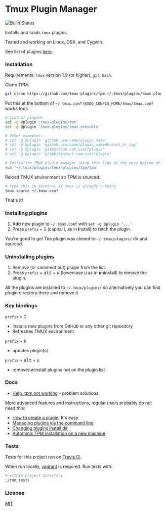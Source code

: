# Tmux Plugin Manager

[![Build Status](https://travis-ci.org/tmux-plugins/tpm.svg?branch=master)](https://travis-ci.org/tmux-plugins/tpm)

Installs and loads `tmux` plugins.

Tested and working on Linux, OSX, and Cygwin.

See list of plugins [here](https://github.com/tmux-plugins/list).

### Installation

Requirements: `tmux` version 1.9 (or higher), `git`, `bash`.

Clone TPM:

```bash
git clone https://github.com/tmux-plugins/tpm ~/.tmux/plugins/tmux-plugins/tpm
```

Put this at the bottom of `~/.tmux.conf` (`$XDG_CONFIG_HOME/tmux/tmux.conf`
works too):

```bash
# List of plugins
set -g @plugin 'tmux-plugins/tpm'
set -g @plugin 'tmux-plugins/tmux-sensible'

# Other examples:
# set -g @plugin 'github_username/plugin_name'
# set -g @plugin 'github_username/plugin_name#branch_or_tag'
# set -g @plugin 'git@github.com:user/plugin'
# set -g @plugin 'git@bitbucket.com:user/plugin'

# Initialize TMUX plugin manager (keep this line at the very bottom of tmux.conf)
run '~/.tmux/plugins/tmux-plugins/tpm/tpm'
```

Reload TMUX environment so TPM is sourced:

```bash
# type this in terminal if tmux is already running
tmux source ~/.tmux.conf
```

That's it!

### Installing plugins

1. Add new plugin to `~/.tmux.conf` with `set -g @plugin '...'`
2. Press `prefix` + <kbd>I</kbd> (capital i, as in **I**nstall) to fetch the plugin.

You're good to go! The plugin was cloned to `~/.tmux/plugins/` dir and sourced.

### Uninstalling plugins

1. Remove (or comment out) plugin from the list.
2. Press `prefix` + <kbd>alt</kbd> + <kbd>u</kbd> (lowercase u as in **u**ninstall) to remove the plugin.

All the plugins are installed to `~/.tmux/plugins/` so alternatively you can
find plugin directory there and remove it.

### Key bindings

`prefix` + <kbd>I</kbd>
- Installs new plugins from GitHub or any other git repository
- Refreshes TMUX environment

`prefix` + <kbd>U</kbd>
- updates plugin(s)

`prefix` + <kbd>alt</kbd> + <kbd>u</kbd>
- remove/uninstall plugins not on the plugin list

### Docs

- [Help, tpm not working](docs/tpm_not_working.md) - problem solutions

More advanced features and instructions, regular users probably do not need
this:

- [How to create a plugin](docs/how_to_create_plugin.md). It's easy.
- [Managing plugins via the command line](docs/managing_plugins_via_cmd_line.md)
- [Changing plugins install dir](docs/changing_plugins_install_dir.md)
- [Automatic TPM installation on a new machine](docs/automatic_tpm_installation.md)

### Tests

Tests for this project run on [Travis CI](https://travis-ci.org/tmux-plugins/tpm).

When run locally, [vagrant](https://www.vagrantup.com/) is required.
Run tests with:

```bash
# within project directory
./run_tests
```

### License

[MIT](LICENSE.md)
